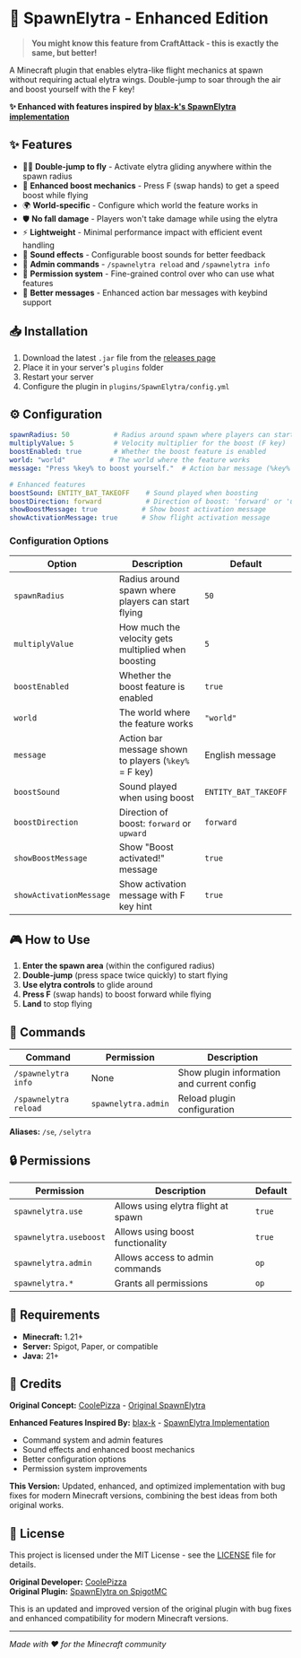 # 🚀 SpawnElytra - Enhanced Edition

> **You might know this feature from CraftAttack - this is exactly the same, but better!**

A Minecraft plugin that enables elytra-like flight mechanics at spawn without requiring actual elytra wings. Double-jump to soar through the air and boost yourself with the F key!

**✨ Enhanced with features inspired by [blax-k's SpawnElytra implementation](https://github.com/blax-k/SpawnElytra)**

## ✨ Features

- 🏃‍♂️ **Double-jump to fly** - Activate elytra gliding anywhere within the spawn radius
- 🚀 **Enhanced boost mechanics** - Press F (swap hands) to get a speed boost while flying
- 🌍 **World-specific** - Configure which world the feature works in
- 🛡️ **No fall damage** - Players won't take damage while using the elytra
- ⚡ **Lightweight** - Minimal performance impact with efficient event handling
- 🎵 **Sound effects** - Configurable boost sounds for better feedback
- 🔧 **Admin commands** - `/spawnelytra reload` and `/spawnelytra info`
- 🎯 **Permission system** - Fine-grained control over who can use what features
- 💬 **Better messages** - Enhanced action bar messages with keybind support

## 📥 Installation

1. Download the latest `.jar` file from the [releases page](https://github.com/Knabbiii/craftattack-spawn-elytra/releases)
2. Place it in your server's `plugins` folder
3. Restart your server
4. Configure the plugin in `plugins/SpawnElytra/config.yml`

## ⚙️ Configuration

```yaml
spawnRadius: 50           # Radius around spawn where players can start flying
multiplyValue: 5          # Velocity multiplier for the boost (F key)
boostEnabled: true        # Whether the boost feature is enabled
world: "world"           # The world where the feature works
message: "Press %key% to boost yourself."  # Action bar message (%key% = F key)

# Enhanced features
boostSound: ENTITY_BAT_TAKEOFF    # Sound played when boosting
boostDirection: forward           # Direction of boost: 'forward' or 'upward'
showBoostMessage: true           # Show boost activation message
showActivationMessage: true      # Show flight activation message
```

### Configuration Options

| Option | Description | Default |
|--------|-------------|---------|
| `spawnRadius` | Radius around spawn where players can start flying | `50` |
| `multiplyValue` | How much the velocity gets multiplied when boosting | `5` |
| `boostEnabled` | Whether the boost feature is enabled | `true` |
| `world` | The world where the feature works | `"world"` |
| `message` | Action bar message shown to players (`%key%` = F key) | English message |
| `boostSound` | Sound played when using boost | `ENTITY_BAT_TAKEOFF` |
| `boostDirection` | Direction of boost: `forward` or `upward` | `forward` |
| `showBoostMessage` | Show "Boost activated!" message | `true` |
| `showActivationMessage` | Show activation message with F key hint | `true` |

## 🎮 How to Use

1. **Enter the spawn area** (within the configured radius)
2. **Double-jump** (press space twice quickly) to start flying
3. **Use elytra controls** to glide around
4. **Press F** (swap hands) to boost forward while flying
5. **Land** to stop flying

## 🔧 Commands

| Command | Permission | Description |
|---------|------------|-------------|
| `/spawnelytra info` | None | Show plugin information and current config |
| `/spawnelytra reload` | `spawnelytra.admin` | Reload plugin configuration |

**Aliases:** `/se`, `/selytra`

## 🔒 Permissions

| Permission | Description | Default |
|------------|-------------|---------|
| `spawnelytra.use` | Allows using elytra flight at spawn | `true` |
| `spawnelytra.useboost` | Allows using boost functionality | `true` |  
| `spawnelytra.admin` | Allows access to admin commands | `op` |
| `spawnelytra.*` | Grants all permissions | `op` |

## 🔧 Requirements

- **Minecraft:** 1.21+
- **Server:** Spigot, Paper, or compatible
- **Java:** 21+

## 🙏 Credits

**Original Concept:** [CoolePizza](https://www.spigotmc.org/resources/authors/coolepizza.901913/) - [Original SpawnElytra](https://www.spigotmc.org/resources/spawnelytra.97565/)

**Enhanced Features Inspired By:** [blax-k](https://github.com/blax-k) - [SpawnElytra Implementation](https://github.com/blax-k/SpawnElytra)
- Command system and admin features
- Sound effects and enhanced boost mechanics  
- Better configuration options
- Permission system improvements

**This Version:** Updated, enhanced, and optimized implementation with bug fixes for modern Minecraft versions, combining the best ideas from both original works.

## 📜 License

This project is licensed under the MIT License - see the [LICENSE](LICENSE) file for details.

**Original Developer:** [CoolePizza](https://www.spigotmc.org/resources/authors/coolepizza.901913/)  
**Original Plugin:** [SpawnElytra on SpigotMC](https://www.spigotmc.org/resources/spawnelytra.97565/)

This is an updated and improved version of the original plugin with bug fixes and enhanced compatibility for modern Minecraft versions.

---

*Made with ❤️ for the Minecraft community*